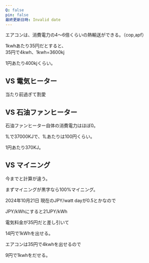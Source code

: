 ```yaml
---
Q: false
pin: false
最終更新日時: Invalid date
---
```

  

エアコンは、消費電力の4〜6倍くらいの熱輸送ができる。（cop,apf）

1kwhあたり35円だとすると、  
35円で4kwh、1kwh=3600kj  

1円あたり400kjくらい。

  

## VS 電気ヒーター

当たり前過ぎて割愛

  

## VS 石油ファンヒーター

石油ファンヒーター自体の消費電力はほぼ0。

1Lで37000KJで、1Lあたりは100円くらい。

1円あたり370KJ。

  

## VS マイニング

今までと計算が違う。

まずマイニングが黒字なら100%マイニング。

2024年10月21日 現在のJPY/watt dayが0.5とかなので

JPY/kWhにすると21JPY/kWh

電気料金が35円だと差し引いて

14円で1kWhを出せる。

エアコンは35円で4kwhを出せるので

9円で1kwhをだせる。